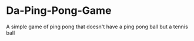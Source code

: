 # Da-Ping-Pong-Game
A simple game of ping pong that doesn't have a ping pong ball but a tennis ball
